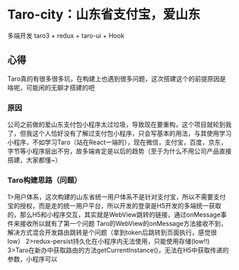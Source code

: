 # Taro-city：山东省支付宝，爱山东
多端开发 taro3 + redux + taro-ui + Hook


## 心得
 Taro真的有很多很多坑，在构建上也遇到很多问题，这次搭建这个的前提原因是啥呢，可能闲的无聊才搭建的吧

### 原因
  公司之前做的爱山东支付包小程序太过垃圾，导致现在要重构，这个项目就轮到我了，但我这个人恰好没有了解过支付包小程序，只会写基本的用法，与其使用学习小程序，不如学习Taro（站在React一端的），现在微信，支付宝，百度，京东，字节等小程序层出不穷，故多端肯定是以后的趋势（至于为什么不用公司产品直接搭建，大家都懂~）

### Taro构建思路（问题）
  1>用户体系，这次构建的山东省统一用户体系不是针对支付宝，所以不需要支付宝的授权，而是走的统一用户平台，所以开发的登录是H5开发的多端统一获取的，那么H5和小程序交互，其实就是WebView跳转的链接，通过onMessage事件来接收所以就有了第一个问题
    Taro的WebView的onMessage方法接收不到，解决方式混合开发路由跳转是个问题（拿到token后跳转到页面执行，感觉很low）
  2>redux-persist持久化在小程序内无法使用，只能使用存储(low!!)
  3>Taro在新办中获取路由的方法getCurrentInstance()，无法在H5中获取传递的参数，小程序可以